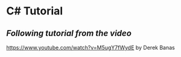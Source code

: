 # C# Tutorial
## _Following tutorial from the video_
https://www.youtube.com/watch?v=M5ugY7fWydE by Derek Banas